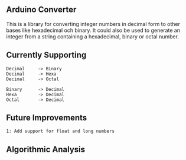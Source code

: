 
Arduino Converter
-----------------

This is a library for converting integer numbers in decimal form to other bases like hexadecimal och binary.
It could also be used to generate an integer from a string containing a hexadecimal, binary or octal number.


Currently Supporting
--------------------
	Decimal 	-> Binary
	Decimal 	-> Hexa
	Decimal 	-> Octal
	
	Binary 		-> Decimal
	Hexa 		-> Decimal
	Octal 		-> Decimal
	


Future Improvements
-------------------
	1: Add support for float and long numbers


Algorithmic Analysis
--------------------
